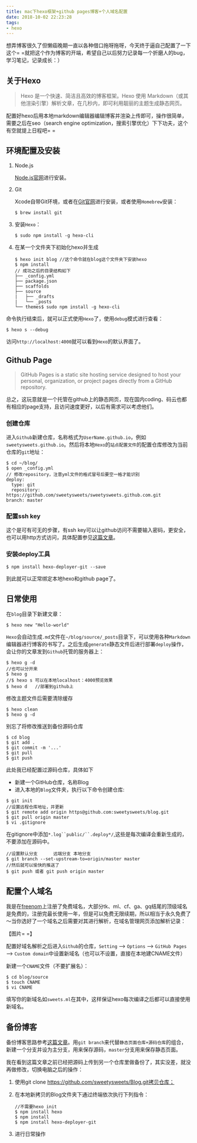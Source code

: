 ```yaml
---
title: mac下hexo框架+github pages博客+个人域名配置
date: 2018-10-02 22:23:28
tags:
- hexo
---
```


想弄博客很久了但懒癌晚期一直以各种借口拖呀拖呀，今天终于逼自己配置了一下这个= =就把这个作为博客的开端，希望自己以后努力记录每一个折磨人的bug，学习笔记，记录成长：）

## 关于Hexo

> Hexo 是一个快速、简洁且高效的博客框架。Hexo 使用 Markdown（或其他渲染引擎）解析文章，在几秒内，即可利用靓丽的主题生成静态网页。

配置好hexo后用本地markdown编辑器编辑博客并渲染上传即可，操作很简单，需要之后在seo（search engine optimization，搜索引擎优化）下下功夫，这个有空就提上日程吧= =

## 环境配置及安装

1. Node.js

   [Node.js官网](https://link.jianshu.com?t=https://nodejs.org/en/)进行安装。

2. Git

   Xcode自带Git环境，或者在[Git官网](https://link.jianshu.com?t=https://git-scm.com)进行安装，或者使用`Homebrew`安装：

   ```
   $ brew install git
   ```

3. 安装`Hexo`：

   ```
   $ sudo npm install -g hexo-cli
   ```

4. 在某一个文件夹下初始化hexo并生成

   ```
   $ hexo init blog //这个命令就在blog这个文件夹下安装hexo
   $ npm install
   // 成功之后的目录结构如下
   ├── _config.yml
   ├── package.json
   ├── scaffolds
   ├── source
   |   ├── _drafts
   |   └── _posts
   └── themes$ sudo npm install -g hexo-cli
   ```

命令执行结束后，就可以正式使用`Hexo`了，使用`debug`模式进行查看：

```
$ hexo s --debug
```

访问`http://localhost:4000`就可以看到`Hexo`的默认界面了。

## Github Page

> GitHub Pages is a static site hosting service designed to host your personal, organization, or project pages directly from a GitHub repository.

总之，这玩意就是一个托管在github上的静态网页，现在国内coding、码云也都有相应的page支持，且访问速度更好，以后有需求可以考虑他们。

### 创建仓库

进入`Github`新建仓库，名称格式为`UserName.github.io`，例如`sweetysweets.github.io`。然后将本地`Hexo`的`站点配置文件`的配置仓库修改为当前仓库的`git`地址：

```
$ cd ~/blog/
$ open _config.yml
// 修改repository，注意yml文件的格式冒号后要空一格才能识别
deploy:
  type: git
  repository: https://github.com/sweetysweets/sweetysweets.github.com.git
branch: master
```

### 配置ssh key

这个是可有可无的步骤，有ssh key可以让github访问不需要输入密码，更安全，也可以用http方式访问，具体配置参见[这篇文章](https://www.jianshu.com/p/a422eb2bb8e2)。

### 安装deploy工具

```
$ npm install hexo-deployer-git --save
```

到此就可以正常绑定本地hexo和github page了。

## 日常使用

在`blog`目录下新建文章：

```
$ hexo new "Hello-world"
```

`Hexo`会自动生成`.md`文件在`~/blog/source/_posts`目录下，可以使用各种`Markdown`编辑器进行博客的书写了。之后生成`generate`静态文件后进行部署`deploy`操作，会让你的文章发到`Github`托管的服务器上：

```
$ hexo g -d
//也可以分开来
$ hexo g
//$ hexo s 可以在本地localhost：4000预览效果
$ hexo d   //部署到github上
```

修改主题文件后需要清除缓存

```
$ hexo clean
$ hexo g -d
```

别忘了将修改推送到备份源码仓库

```
$ cd blog
$ git add .
$ git commit -m '...'
$ git pull
$ git push
```

此处我已经配置过源码仓库，具体如下

- 新建一个GitHub仓库，名称Blog
- 进入本地的`Blog`文件夹，执行以下命令创建仓库:

```
$ git init
//设置远程仓库地址，并更新
$ git remote add origin https@github.com:sweetysweets/blog.git
$ git pull origin master
$ vi .gitignore
```

在gitignore中添加`*.log``public/``.deploy*/`,这些是每次编译会重新生成的，不要添加在源码中。

```
//设置默认分支      远端分支 本地分支
$ git branch --set-upstream-to=origin/master master
//然后就可以愉快的推送了
$ git push 或者 git push origin master
```

## 配置个人域名

我是在[freenom](https://freenom.com/)上注册了免费域名，大部分tk、ml、cf、ga、gq结尾的顶级域名是免费的，注册完最长使用一年，但是可以免费无限续期，所以相当于永久免费了～当你选好了一个域名之后需要对其进行解析，在域名管理网页添加解析记录：

【图片= =】

配置好域名解析之后进入`Github`的仓库，`Setting` —> `Options` —> `GitHub Pages` —> `Custom domain`中设置新域名（也可以不设置，直接在本地建CNAME文件）

新建一个`CNAME`文件（不要扩展名）：

```
$ cd blog/source
$ touch CNAME
$ vi CNAME
```

填写你的新域名如`sweets.ml`在其中，这样保证hexo每次编译之后都可以直接使用新域名。

## 备份博客

备份博客思路参考[这篇文章](https://link.jianshu.com?t=https://wmaqingbo.github.io/blog/2017/07/05/%E5%A4%87%E4%BB%BDHexo%E6%BA%90%E6%96%87%E4%BB%B6%E5%88%B0Github/)。用`git branch`来代替`静态页面仓库+源码仓库`的组合，新建一个分支并设为主分支，用来保存源码，`master`分支用来保存静态页面。

我在看到这篇文章之前已经把源码上传到另一个仓库里做备份了，其实没差，就没再做修改，切换电脑之后的操作：

1. 使用git clone https://github.com/sweetysweets/Blog.git拷贝仓库；

2. 在本地新拷贝的Blog文件夹下通过终端依次执行下列指令：

   ```
   //不需要hexo init
   $ npm install hexo
   $ npm install
   $ npm install hexo-deployer-git
   ```

3. 进行日常操作

